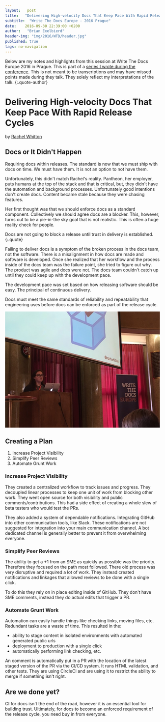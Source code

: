 ```yaml
---
layout:   post
title:   "Delivering High-velocity Docs That Keep Pace With Rapid Release Cycles"
subtitle:  "Write The Docs Europe - 2016 Prague"
date:    2016-09-30 22:39:00 +0200
author:   "Brian Exelbierd"
header-img: "img/2016/WTD/header.jpg"
published: true
tags: no-navigation
---
```


Below are my notes and highlights from this session at Write The Docs
Europe 2016 in Prague.  This is part of a [series I wrote during the
conference](/technology/2016/09/20/wtd.html).  This is not meant to be
transcriptions and may have missed points made during they talk.
They solely reflect my interpretations of the talk.
{:.quote-author}

# Delivering High-velocity Docs That Keep Pace With Rapid Release Cycles

by [Rachel Whitton](https://twitter.com/rachwitton)

## Docs or It Didn't Happen

Requiring docs within releases.  The standard is now that we must ship
with docs on time.  We must have them.  It is not an option to not
have them.

Unfortunately, this didn't match Rachel's reality.  Pantheon, her
employer, puts humans at the top of the stack and that is critical, but,
they didn't have the automation and background processes.  Unfortunately
good intentions don't create docs.  Content became stale because they
were chasing features.

Her first thought was that we should enforce docs as a standard component.
Collectively we should agree docs are a blocker.  This, however, turns
out to be a pie-in-the sky goal that is not realistic.  This is often
a huge reality check for people.

Docs are not going to block a release until trust in delivery is
established.
{:.quote}

Failing to deliver docs is a symptom of the broken process in the docs
team, not the software.  There is a misalignment in how docs are made
and software is developed.  Once she realized that her workflow and
the process inside of the docs team was the failure point, she tried to
figure out why.  The product was agile and docs were not.  The docs team
couldn't catch up until they could keep up with the development pace.

The development pace was set based on how releasing software should be
easy.  The principal of continuous delivery.

Docs must meet the same standards of reliability and repeatability
that engineering uses before docs can be enforced as part of the release
cycle.

![](/img/2016/WTD/Rachel.jpg)

## Creating a Plan

1. Increase Project Visibility
2. Simplify Peer Reviews
3. Automate Grunt Work

### Increase Project Visibility

They created a centralized workflow to track issues and progress.
They decoupled linear processes to keep one unit of work from blocking
other work.  They went open source for both visibility and public
comments/contributions.  This had a side effect of creating a whole slew
of beta testers who would test the PRs.

They also added a system of dependable notifications.  Integrating GitHub
into other communication tools, like Slack.  These notifications are
not suggested for integration into your main communication channel.
A bot dedicated channel is generally better to prevent it from
overwhelming everyone.

### Simplify Peer Reviews

The ability to get a +1 from an SME as quickly as possible was the
priority.  Therefore they focused on the path most followed.  There old
process was very disruptive and required a lot of work.  They instead
created notifications and linkages that allowed reviews to be done with
a single click.

To do this they rely on in place editing inside of GitHub.  They don't
have SME comments, instead they do actual edits that trigger a PR.

### Automate Grunt Work

Automation can easily handle things like checking links, moving files,
etc.  Redundant tasks are a waste of time. This resulted in the:

* ability to stage content in isolated environments with automated
   generated public urls
* deployment to production with a single click
* automatically performing link checking, etc.

An comment is automatically put in a PR with the location of the latest
staged version of the PR via the CI/CD system.  It runs HTML validation,
and other tests.  They are using CircleCI and are using it to restrict
the ability to merge if something isn't right.

## Are we done yet?

CI for docs isn't the end of the road, however it is an essential tool for
building trust.  Ultimately, for docs to become an enforced requirement
of the release cycle, you need buy in from everyone.
